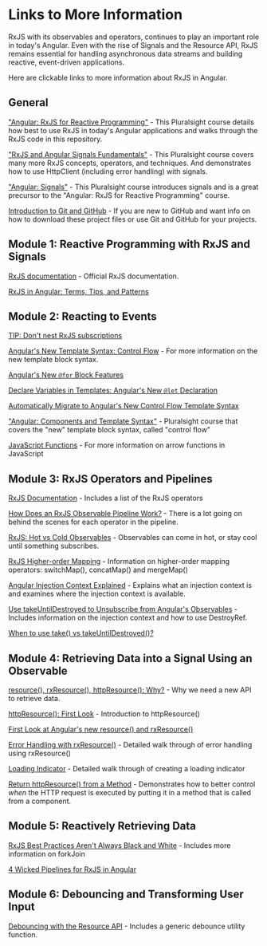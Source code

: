 # Links to More Information

RxJS with its observables and operators, continues to play an important role in today's Angular. Even with the rise of Signals and the Resource API, RxJS remains essential for handling asynchronous data streams and building reactive, event-driven applications.

Here are clickable links to more information about RxJS in Angular.

## General
["Angular: RxJS for Reactive Programming"]() - This Pluralsight course details how best to use RxJS in today's Angular applications and walks through the RxJS code in this repository.

["RxJS and Angular Signals Fundamentals"](https://www.pluralsight.com/library/courses/rxjs-angular-signals-fundamentals) - This Pluralsight course covers many more RxJS concepts, operators, and techniques. And demonstrates how to use HttpClient (including error handling) with signals.

["Angular: Signals"](https://www.pluralsight.com/library/courses/angular-signals) - This Pluralsight course introduces signals and is a great precursor to the "Angular: RxJS for Reactive Programming" course.

[Introduction to Git and GitHub](https://youtu.be/pICJdbC7j0Q) - If you are new to GitHub and want info on how to download these project files or use Git and GitHub for your projects.

## Module 1: Reactive Programming with RxJS and Signals

[RxJS documentation](https://rxjs.dev/) - Official RxJS documentation.

[RxJS in Angular: Terms, Tips, and Patterns](https://youtu.be/vtCDRiG__D4)

## Module 2: Reacting to Events

[TIP: Don't nest RxJS subscriptions](https://youtu.be/KiJ-e5QuWe4)

[Angular's New Template Syntax: Control Flow](https://youtu.be/j9VTGRGyE-o) - For more information on the new template block syntax.

[Angular's New `@for` Block Features](https://youtu.be/ooHPDCLMyXs)

[Declare Variables in Templates: Angular's New `@let` Declaration](https://youtu.be/tIi9304sjEI)

[Automatically Migrate to Angular's New Control Flow Template Syntax](https://youtu.be/fkAFHMhjJsQ)

["Angular: Components and Template Syntax"]() - Pluralsight course that covers the "new" template block syntax, called "control flow"

[JavaScript Functions](https://youtu.be/j8oAbRAlcyE) - For more information on arrow functions in JavaScript

## Module 3: RxJS Operators and Pipelines

[RxJS Documentation](https://rxjs.dev/api) - Includes a list of the RxJS operators

[How Does an RxJS Observable Pipeline Work?](https://youtu.be/TYJ2V-4JktE) - There is a lot going on behind the scenes for each operator in the pipeline.

[RxJS: Hot vs Cold Observables](https://youtu.be/dWgpLoD1cCE) - Observables can come in hot, or stay cool until something subscribes.

[RxJS Higher-order Mapping](https://youtu.be/Ezos3zSgldU) - Information on higher-order mapping operators: switchMap(), concatMap() and mergeMap()

[Angular Injection Context Explained](https://youtu.be/rsLW9znsp4E) - Explains what an injection context is and examines where the injection context is available.

[Use takeUntilDestroyed to Unsubscribe from Angular's Observables](https://youtu.be/Cr4NRfZxaP0) - Includes information on the injection context and how to use DestroyRef.

[When to use take() vs takeUntilDestroyed()?](https://youtu.be/NNVgVR8rOIY) 

## Module 4: Retrieving Data into a Signal Using an Observable

[resource(), rxResource(), httpResource(): Why?](https://youtu.be/YHZkiUbbeOg) - Why we need a new API to retrieve data.

[httpResource(): First Look](https://youtu.be/DefmIyp3Uho) - Introduction to httpResource()

[First Look at Angular's new resource() and rxResource()](https://youtu.be/_KyCmpMlVTc)

[Error Handling with rxResource()](https://youtu.be/T7DPGCSmQes) - Detailed walk through of error handling using rxResource()

[Loading Indicator](https://youtu.be/5K0Jr2ymQEs) - Detailed walk through of creating a loading indicator

[Return httpResource() from a Method](https://youtu.be/4VhiNK_9QIY) - Demonstrates how to better control *when* the HTTP request is executed by putting it in a method that is called from a component.

## Module 5: Reactively Retrieving Data

[RxJS Best Practices Aren't Always Black and White](https://youtu.be/bqIj-m7Uxzk) - Includes more information on forkJoin

[4 Wicked Pipelines for RxJS in Angular](https://youtu.be/wQ8jXlWMoCo)

## Module 6: Debouncing and Transforming User Input

[Debouncing with the Resource API](https://youtu.be/5A1I6rpe8UA) - Includes a generic debounce utility function.

